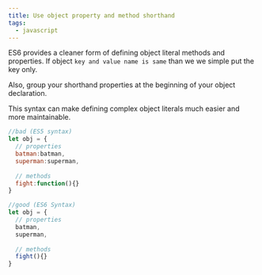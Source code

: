 ```yaml
---
title: Use object property and method shorthand
tags:
  - javascript
---
```


ES6 provides a cleaner form of defining object literal methods and properties. 
If object `key and value name is same` than we we simple put the key only.

Also, group your shorthand properties at the beginning of your object declaration. 

This syntax can make defining complex object literals much easier and more maintainable.

```js
//bad (ES5 syntax)
let obj = {
  // properties
  batman:batman,
  superman:superman,
  
  // methods
  fight:function(){}
}

//good (ES6 Syntax)
let obj = {
  // properties
  batman,
  superman,
  
  // methods
  fight(){}
}
```